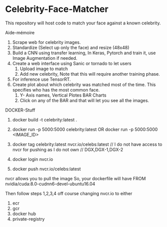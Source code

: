 # Celebrity-Face-Matcher
This repository will host code to match your face against a known celebrity. 

Aide-mémoire
1) Scrape web for celebrity images.
2) Standardize (Select up only the face) and resize (48x48)
3) Build a CNN using transfer learning, In Keras, Pytorch and train it, use Image Augmentation if needed.
4) Create a web interface using Sanic or tornado to let users
    1) Upload image to match
    2) Add new celebrity, Note that this will require another training phase.
5) For inference use TensorRT.
6) Create plot about which celebrity was matched most of the time. This specifies who has the most common face.
    1) Y- Axis names, Vertical Plotes BAR Charts
    2) Click on any of the BAR and that will let you see all the images.


DOCKER-Stuff

1) docker build -t celebrity:latest .
2) docker run -p 5000:5000 celebrity:latest
OR
docker run -p 5000:5000 <IMAGE_ID>

3) docker tag celebrity:latest nvcr.io/celebs:latest
// I do not have access to nvcr for pushing as I do not own
// DGX,DGX-1,DGX-2

4) docker login nvcr.io

5) docker push nvcr.io/celebs:latest

nvcr allows you to pull the image
So, your dockerfile will have
FROM nvidia/cuda:8.0-cudnn6-devel-ubuntu16.04

Then follow steps 1,2,3,4 off course changing nvcr.io to either
1) ecr
2) gcr
3) docker hub
4) private-registry

